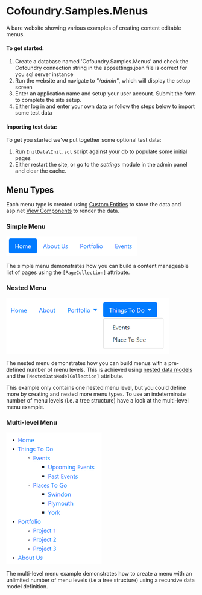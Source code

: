 # Cofoundry.Samples.Menus

A bare website showing various examples of creating content editable menus.

#### To get started:

1. Create a database named 'Cofoundry.Samples.Menus' and check the Cofoundry connection string in the appsettings.josn file is correct for you sql server instance
2. Run the website and navigate to *"/admin"*, which will display the setup screen
3. Enter an application name and setup your user account. Submit the form to complete the site setup. 
4. Either log in and enter your own data or follow the steps below to import some test data

#### Importing test data:

To get you started we've put together some optional test data:

1. Run `InitData\Init.sql` script against your db to populate some initial pages
2. Either restart the site, or go to the *settings* module in the admin panel and clear the cache.
 
## Menu Types

Each menu type is created using [Custom Entities](https://github.com/cofoundry-cms/cofoundry/wiki/Custom-Entities) to store the data and asp.net [View Components](https://docs.microsoft.com/en-us/aspnet/core/mvc/views/view-components) to render the data.

### Simple Menu

![Simple menu output](readme/SimpleMenu.png)

The simple menu demonstrates how you can build a content manageable list of pages using the `[PageCollection]` attribute.

### Nested Menu

![Nested menu output](readme/NestedMenu.png)

The nested menu demonstrates how you can build menus with a pre-defined number of menu levels. This is achieved using [nested data models](https://github.com/cofoundry-cms/cofoundry/wiki/Data-Model-Annotations#nested-data-models) and the `[NestedDataModelCollection]` attribute.

This example only contains one nested menu level, but you could define more by creating and nested more menu types. To use an indeterminate number of menu levels (i.e. a tree structure) have a look at the multi-level menu example.

### Multi-level Menu

![Multi-level menu output](readme/MultiLevelMenu.png)

The multi-level menu example demonstrates how to create a menu with an unlimited number of menu levels (i.e a tree structure) using a recursive data model definition.